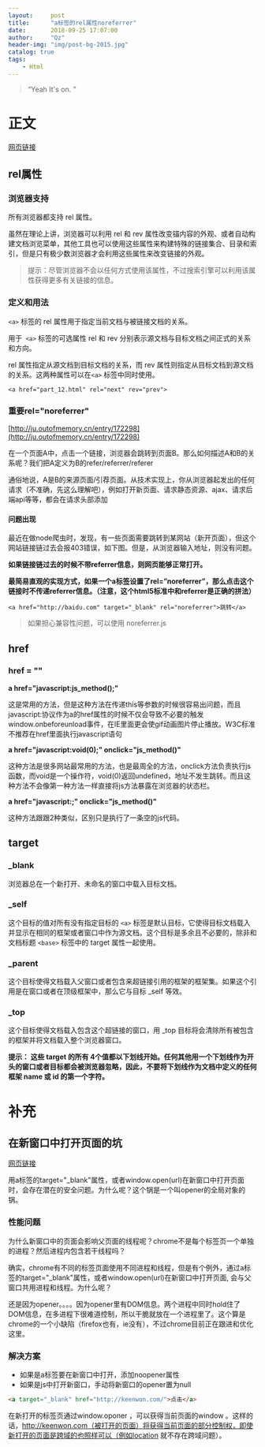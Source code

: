 ```yaml
---
layout:     post
title:      "a标签的rel属性noreferrer"
date:       2018-09-25 17:07:00
author:     "Qz"
header-img: "img/post-bg-2015.jpg"
catalog: true
tags:
    - Html
---
```


> “Yeah It's on. ”

# 正文

[网页链接](http://www.w3school.com.cn/tags/att_a_rel.asp)



## rel属性



### 浏览器支持

所有浏览器都支持 rel 属性。


虽然在理论上讲，浏览器可以利用 rel 和 rev 属性改变锚内容的外观、或者自动构建文档浏览菜单，其他工具也可以使用这些属性来构建特殊的链接集合、目录和索引，但是只有极少数浏览器才会利用这些属性来改变链接的外观。


>提示：尽管浏览器不会以任何方式使用该属性，不过搜索引擎可以利用该属性获得更多有关链接的信息。


### 定义和用法
`<a>` 标签的 rel 属性用于指定当前文档与被链接文档的关系。


用于` <a>` 标签的可选属性 rel 和 rev 分别表示源文档与目标文档之间正式的关系和方向。

rel 属性指定从源文档到目标文档的关系，而 rev 属性则指定从目标文档到源文档的关系。这两种属性可以在`<a>` 标签中同时使用。

```
<a href="part_12.html" rel="next" rev="prev">
```

### **重要rel="noreferrer"**
[http://ju.outofmemory.cn/entry/172298](http://ju.outofmemory.cn/entry/172298)

在一个页面A中，点击一个链接，浏览器会跳转到页面B。那么如何描述A和B的关系呢？我们把A定义为B的refer/referrer/referer

通俗地说，A是B的来源页面/引荐页面。从技术实现上，你从浏览器起发出的任何请求（不准确，先这么理解吧），例如打开新页面、请求静态资源、ajax、请求后端api等等，都会在请求头部添加


#### 问题出现
最近在做node爬虫时，发现，有一些页面需要跳转到某网站（新开页面），但这个网站链接链过去会报403错误，如下图。但是，从浏览器输入地址，则没有问题。

**如果链接链过去的时候不带referrer信息，则网页能够正常打开。**

**最简易直观的实现方式，如果一个a标签设置了rel=”noreferrer”，那么点击这个链接时不传递referrer信息。（注意，这个html5标准中和referrer是正确的拼法）**

```
<a href="http://baidu.com" target="_blank" rel="noreferrer">跳转</a>
```


>如果担心兼容性问题，可以使用 noreferrer.js 



## href



### href = ""

**a href="javascript:js_method();"**

这是常用的方法，但是这种方法在传递this等参数的时候很容易出问题，而且javascript:协议作为a的href属性的时候不仅会导致不必要的触发window.onbeforeunload事件，在IE里面更会使gif动画图片停止播放。W3C标准不推荐在href里面执行javascript语句

**a href="javascript:void(0);" onclick="js_method()"**

这种方法是很多网站最常用的方法，也是最周全的方法，onclick方法负责执行js函数，而void是一个操作符，void(0)返回undefined，地址不发生跳转。而且这种方法不会像第一种方法一样直接将js方法暴露在浏览器的状态栏。

**a href="javascript:;" onclick="js_method()"**

这种方法跟跟2种类似，区别只是执行了一条空的js代码。



## target

### _blank

浏览器总在一个新打开、未命名的窗口中载入目标文档。

### _self

这个目标的值对所有没有指定目标的 `<a>` 标签是默认目标，它使得目标文档载入并显示在相同的框架或者窗口中作为源文档。这个目标是多余且不必要的，除非和文档标题 `<base>` 标签中的 target 属性一起使用。

### _parent

这个目标使得文档载入父窗口或者包含来超链接引用的框架的框架集。如果这个引用是在窗口或者在顶级框架中，那么它与目标 _self 等效。

### _top

这个目标使得文档载入包含这个超链接的窗口，用 _top 目标将会清除所有被包含的框架并将文档载入整个浏览器窗口。



**提示：
这些 target 的所有 4个值都以下划线开始。任何其他用一个下划线作为开头的窗口或者目标都会被浏览器忽略，因此，不要将下划线作为文档中定义的任何框架 name 或 id 的第一个字符。**



# 补充



## 在新窗口中打开页面的坑

[网页链接](http://imweb.io/topic/584cd0459be501ba17b10aaa)

用a标签的target="_blank"属性，或者window.open(url)在新窗口中打开页面时，会存在潜在的安全问题。为什么呢？这个锅是一个叫opener的全局对象的锅。



### 性能问题

为什么新窗口中的页面会影响父页面的线程呢？chrome不是每个标签页一个单独的进程？然后进程内包含若干线程吗？

确实，chrome有不同的标签页面使用不同进程和线程，但是有个例外，通过a标签的target="_blank"属性，或者window.open(url)在新窗口中打开页面, 会与父窗口共用进程和线程。为什么呢？

还是因为opener。。。。因为opener里有DOM信息。两个进程中同时hold住了DOM信息，在多进程下很难道控制，所以干脆就放在一个进程里了。这个算是chrome的一个小缺陷（firefox也有，ie没有），不过chrome目前正在跟进和优化这里。



### 解决方案

* 如果是a标签要在新窗口中打开，添加noopener属性
* 如果是js中打开新窗口，手动将新窗口的opener置为null

```html
<a target="_blank" href="http://keenwon.com/">点击</a>
```

在新打开的标签页通过window.oponer ，可以获得当前页面的window 。这样的话，http://keenwon.com（被打开的页面）将获得当前页面的部分控制权，即使新打开的页面是跨域的也照样可以（例如location 就不存在跨域问题）。  